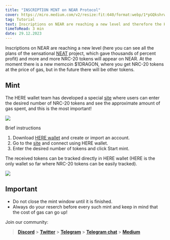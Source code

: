 ```yaml
---
title: "INSCRIPTION MINT on NEAR Protocol"
cover: https://miro.medium.com/v2/resize:fit:640/format:webp/1*pGQkshrwDMzMjpKBwPnEVA.png
tag: Tutorial
text: Inscriptions on NEAR are reaching a new level and therefore the HERE wallet team has developed a special site where you can enter the desired amount of tokens, see the approximate amount of gas spent and much more.
timeToRead: 3 min
date: 29.12.2023
---
```


Inscriptions on NEAR are reaching a new level (here you can see all the plans of the sensational [NEAT](https://neatprotocol.ai/) project, which gave thousands of percent profit) and more and more NRC-20 tokens will appear on NEAR.
At the moment there is a new memcoin $1DRAGON, where you get NRC-20 tokens at the price of gas, but in the future there will be other tokens.

## Mint

The HERE wallet team has developed a special [site](https://my.herewallet.app/inscription) where users can enter the desired number of NRC-20 tokens and see the approximate amount of gas spent, and this is the most important!

![](https://miro.medium.com/v2/resize:fit:640/format:webp/1*zJkiGE2dVBhf0MmJRP7cEQ.jpeg)

Brief instructions

1. Download [HERE wallet](https://download.herewallet.app/mediumru) and create or import an account.
2. Go to the [site](https://my.herewallet.app/inscription) and connect using HERE wallet.
3. Enter the desired number of tokens and click Start mint.

The received tokens can be tracked directly in HERE wallet (HERE is the only wallet so far where NRC-20 tokens can be easily tracked).

![](https://miro.medium.com/v2/resize:fit:640/format:webp/1*GVmLE8q2kw1dKHMvLPF3bQ.png)

## Important

- Do not close the mint window until it is finished.
- Always do your reserch before every such mint and keep in mind that the cost of gas can go up!

Join our community:

> [**Discord**](https://discord.gg/AfB5cvtFXH) > [**Twitter**](https://twitter.com/here_wallet) > [**Telegram**](https://t.me/herewallet) > [**Telegram chat**](https://t.me/herewalletchat) > [**Medium**](https://medium.com/@nearhere)
